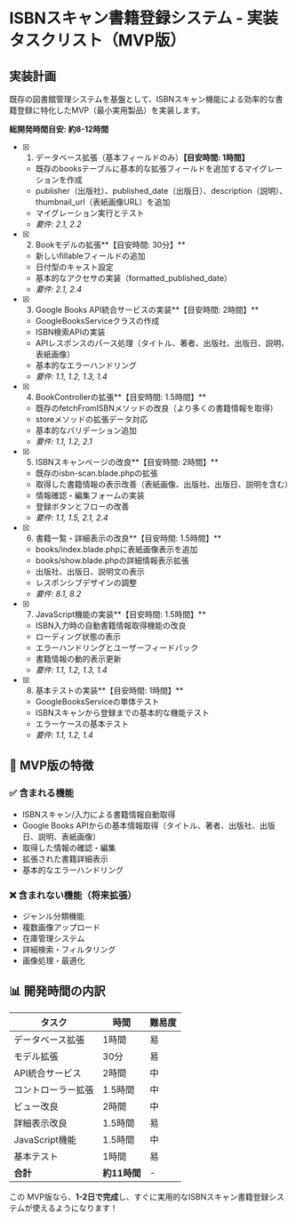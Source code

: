 # ISBNスキャン書籍登録システム - 実装タスクリスト（MVP版）

## 実装計画

既存の図書館管理システムを基盤として、ISBNスキャン機能による効率的な書籍登録に特化したMVP（最小実用製品）を実装します。

**総開発時間目安: 約8-12時間**

- [x] 1. データベース拡張（基本フィールドのみ）**【目安時間: 1時間】**
  - 既存のbooksテーブルに基本的な拡張フィールドを追加するマイグレーションを作成
  - publisher（出版社）、published_date（出版日）、description（説明）、thumbnail_url（表紙画像URL）を追加
  - マイグレーション実行とテスト
  - _要件: 2.1, 2.2_

- [x] 2. Bookモデルの拡張**【目安時間: 30分】**
  - 新しいfillableフィールドの追加
  - 日付型のキャスト設定
  - 基本的なアクセサの実装（formatted_published_date）
  - _要件: 2.1, 2.4_

- [x] 3. Google Books API統合サービスの実装**【目安時間: 2時間】**
  - GoogleBooksServiceクラスの作成
  - ISBN検索APIの実装
  - APIレスポンスのパース処理（タイトル、著者、出版社、出版日、説明、表紙画像）
  - 基本的なエラーハンドリング
  - _要件: 1.1, 1.2, 1.3, 1.4_

- [x] 4. BookControllerの拡張**【目安時間: 1.5時間】**
  - 既存のfetchFromISBNメソッドの改良（より多くの書籍情報を取得）
  - storeメソッドの拡張データ対応
  - 基本的なバリデーション追加
  - _要件: 1.1, 1.2, 2.1_

- [x] 5. ISBNスキャンページの改良**【目安時間: 2時間】**
  - 既存のisbn-scan.blade.phpの拡張
  - 取得した書籍情報の表示改善（表紙画像、出版社、出版日、説明を含む）
  - 情報確認・編集フォームの実装
  - 登録ボタンとフローの改善
  - _要件: 1.1, 1.5, 2.1, 2.4_

- [x] 6. 書籍一覧・詳細表示の改良**【目安時間: 1.5時間】**
  - books/index.blade.phpに表紙画像表示を追加
  - books/show.blade.phpの詳細情報表示拡張
  - 出版社、出版日、説明文の表示
  - レスポンシブデザインの調整
  - _要件: 8.1, 8.2_

- [x] 7. JavaScript機能の実装**【目安時間: 1.5時間】**
  - ISBN入力時の自動書籍情報取得機能の改良
  - ローディング状態の表示
  - エラーハンドリングとユーザーフィードバック
  - 書籍情報の動的表示更新
  - _要件: 1.1, 1.2, 1.3, 1.4_

- [x] 8. 基本テストの実装**【目安時間: 1時間】**
  - GoogleBooksServiceの単体テスト
  - ISBNスキャンから登録までの基本的な機能テスト
  - エラーケースの基本テスト
  - _要件: 1.1, 1.2, 1.4_

## 🎯 MVP版の特徴

### ✅ **含まれる機能**
- ISBNスキャン/入力による書籍情報自動取得
- Google Books APIからの基本情報取得（タイトル、著者、出版社、出版日、説明、表紙画像）
- 取得した情報の確認・編集
- 拡張された書籍詳細表示
- 基本的なエラーハンドリング

### ❌ **含まれない機能（将来拡張）**
- ジャンル分類機能
- 複数画像アップロード
- 在庫管理システム
- 詳細検索・フィルタリング
- 画像処理・最適化

## 📊 開発時間の内訳

| タスク | 時間 | 難易度 |
|--------|------|--------|
| データベース拡張 | 1時間 | 易 |
| モデル拡張 | 30分 | 易 |
| API統合サービス | 2時間 | 中 |
| コントローラー拡張 | 1.5時間 | 中 |
| ビュー改良 | 2時間 | 中 |
| 詳細表示改良 | 1.5時間 | 易 |
| JavaScript機能 | 1.5時間 | 中 |
| 基本テスト | 1時間 | 易 |
| **合計** | **約11時間** | - |

この MVP版なら、**1-2日で完成**し、すぐに実用的なISBNスキャン書籍登録システムが使えるようになります！
